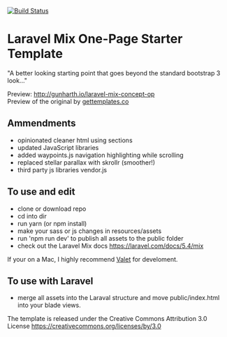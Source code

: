 [![Build Status](https://travis-ci.org/gunharth/laravel-mix-concept-op.svg?branch=master)](https://travis-ci.org/gunharth/laravel-mix-concept-op)

# Laravel Mix One-Page Starter Template

"A better looking starting point that goes beyond the standard bootstrap 3 look..."
 
Preview: http://gunharth.io/laravel-mix-concept-op  
Preview of the original by [gettemplates.co](http://gettemplates.co/preview/?item=concept-free-website-template-using-bootstrap-framework-multi-purpose)

## Ammendments
- opinionated cleaner html using sections
- updated JavaScript libraries
- added waypoints.js navigation highlighting while scrolling
- replaced stellar parallax with skrollr (smoother!)
- third party js libraries vendor.js

## To use and edit
- clone or download repo
- cd into dir
- run yarn (or npm install)
- make your sass or js changes in resources/assets
- run 'npm run dev' to publish all assets to the public folder
- check out the Laravel Mix docs https://laravel.com/docs/5.4/mix

If your on a Mac, I highly recommend [Valet](https://laravel.com/docs/5.4/valet) for develoment.

## To use with Laravel
- merge all assets into the Laraval structure and move public/index.html into your blade views.

The template is released under the Creative Commons Attribution 3.0 License https://creativecommons.org/licenses/by/3.0
